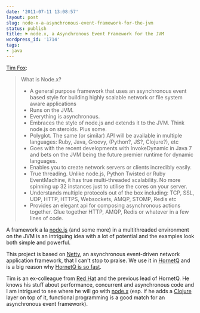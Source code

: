 ```yaml
---
date: '2011-07-11 13:08:57'
layout: post
slug: node-x-a-asynchronous-event-framework-for-the-jvm
status: publish
title: ⚑ node.x, a Asynchronous Event Framework for the JVM
wordpress_id: '1714'
tags:
- java
---
```


[Tim Fox][nodex]:

> What is Node.x?
>
> * A general purpose framework that uses an asynchronous event based style for building highly scalable network or file system aware applications
> * Runs on the JVM.
> * Everything is asynchronous.
> * Embraces the style of node.js and extends it to the JVM. Think node.js on steroids. Plus some.
> * Polyglot. The same (or similar) API will be available in multiple languages: Ruby, Java, Groovy, (Python?, JS?, Clojure?), etc
> * Goes with the recent developments with InvokeDynamic in Java 7 and bets on the JVM being the future premier runtime for dynamic languages.
> * Enables you to create network servers or clients incredibly easily.
> * True threading. Unlike node.js, Python Twisted or Ruby EventMachine, it has true multi-threaded scalability. No more spinning up 32 instances just to utilise the cores on your server.
> * Understands multiple protocols out of the box including: TCP, SSL, UDP, HTTP, HTTPS, Websockets, AMQP, STOMP, Redis etc
> * Provides an elegant api for composing asynchronous actions together. Glue together HTTP, AMQP, Redis or whatever in a few lines of code.

A framework a la [node.js][nodejs] (and some more) in a multithreaded environment on the JVM is an intriguing idea with a lot of potential and the examples look both simple and powerful.

This project is based on [Netty][netty], an asynchronous event-driven network application framework, that I can't stop to praise. We use it in [HornetQ][hornetq] and is a big reason why [HornetQ is so fast][specjms].

Tim is an ex-colleague from [Red Hat][redhat] and the previous lead of HornetQ. He knows his stuff about performance, concurrent and asynchronous code and I am intrigued to see where he will go with [node.x][nodex] (esp. if he adds a [Clojure][clojure] layer on top of it, functional programming is a good match for an asynchronous event framework).

[hornetq]: http://www.jboss.org/hornetq
[nodex]: https://github.com/purplefox/node.x
[specjms]: http://www.spec.org/jms2007/results/jms2007.html
[tfox]: http://tfox.org/2011/07/11/say-hello-to-node-x/
[redhat]: http://www.redhat.com/
[clojure]: http://clojure.org/
[nodejs]: http://nodejs.org
[netty]: http://www.jboss.org/netty

